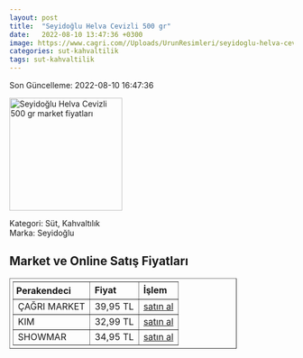 ```yaml
---
layout: post
title:  "Seyidoğlu Helva Cevizli 500 gr"
date:   2022-08-10 13:47:36 +0300
image: https://www.cagri.com//Uploads/UrunResimleri/seyidoglu-helva-cevizli-500-gr-7a3a-5.jpg
categories: sut-kahvaltilik
tags: sut-kahvaltilik
---
```


Son Güncelleme: 2022-08-10 16:47:36

<img src="https://www.cagri.com//Uploads/UrunResimleri/seyidoglu-helva-cevizli-500-gr-7a3a-5.jpg" width="200" alt="Seyidoğlu Helva Cevizli 500 gr market fiyatları" />

Kategori: Süt, Kahvaltılık
<br />
Marka: Seyidoğlu

<h2>Market ve Online Satış Fiyatları</h2>

<table border="1" style="padding: 5px;width:80%;">
  <tr>
    <td style="padding: 5px;"><strong>Perakendeci</strong></td>
    <td><strong>Fiyat</strong></td>
    <td><strong>İşlem</strong></td>
  </tr>
  <tr>
              <td title="Çağrı Market">ÇAĞRI MARKET</td>
              <td>39,95 TL</td>
              <td><a title="Çağrı Market" target="_blank" href="https://www.cagri.com/seyidoglu-helva-cevizli-500-gr-18651">satın al</a></td>
            </tr><tr>
              <td title="Kim">KIM</td>
              <td>32,99 TL</td>
              <td><a title="Kim" target="_blank" href="https://www.kimgeldi.com/seyidoglu-500-gr-cevizli-yaz-helvasi">satın al</a></td>
            </tr><tr>
              <td title="Showmar">SHOWMAR</td>
              <td>34,95 TL</td>
              <td><a title="Showmar" target="_blank" href="https://www.showmar.com.tr/urun/seyidoglu-helva-500gr-cevizli">satın al</a></td>
            </tr>
</table>
